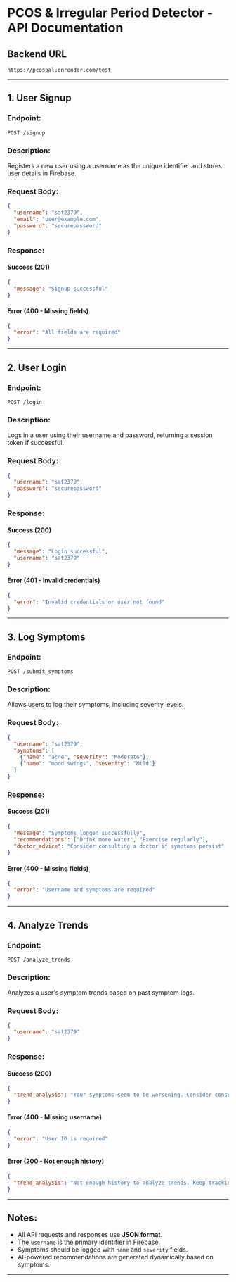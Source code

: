 # PCOS & Irregular Period Detector - API Documentation

## Backend URL
```
https://pcospal.onrender.com/test
```

---

## **1. User Signup**
### **Endpoint:**
```
POST /signup
```
### **Description:**
Registers a new user using a username as the unique identifier and stores user details in Firebase.
### **Request Body:**
```json
{
  "username": "sat2379",
  "email": "user@example.com",
  "password": "securepassword"
}
```
### **Response:**
#### **Success (201)**
```json
{
  "message": "Signup successful"
}
```
#### **Error (400 - Missing fields)**
```json
{
  "error": "All fields are required"
}
```

---

## **2. User Login**
### **Endpoint:**
```
POST /login
```
### **Description:**
Logs in a user using their username and password, returning a session token if successful.
### **Request Body:**
```json
{
  "username": "sat2379",
  "password": "securepassword"
}
```
### **Response:**
#### **Success (200)**
```json
{
  "message": "Login successful",
  "username": "sat2379"
}
```
#### **Error (401 - Invalid credentials)**
```json
{
  "error": "Invalid credentials or user not found"
}
```

---

## **3. Log Symptoms**
### **Endpoint:**
```
POST /submit_symptoms
```
### **Description:**
Allows users to log their symptoms, including severity levels.
### **Request Body:**
```json
{
  "username": "sat2379",
  "symptoms": [
    {"name": "acne", "severity": "Moderate"},
    {"name": "mood swings", "severity": "Mild"}
  ]
}
```
### **Response:**
#### **Success (201)**
```json
{
  "message": "Symptoms logged successfully",
  "recommendations": ["Drink more water", "Exercise regularly"],
  "doctor_advice": "Consider consulting a doctor if symptoms persist"
}
```
#### **Error (400 - Missing fields)**
```json
{
  "error": "Username and symptoms are required"
}
```

---

## **4. Analyze Trends**
### **Endpoint:**
```
POST /analyze_trends
```
### **Description:**
Analyzes a user's symptom trends based on past symptom logs.
### **Request Body:**
```json
{
  "username": "sat2379"
}
```
### **Response:**
#### **Success (200)**
```json
{
  "trend_analysis": "Your symptoms seem to be worsening. Consider consulting a doctor."
}
```
#### **Error (400 - Missing username)**
```json
{
  "error": "User ID is required"
}
```
#### **Error (200 - Not enough history)**
```json
{
  "trend_analysis": "Not enough history to analyze trends. Keep tracking your symptoms."
}
```
---

## Notes:
- All API requests and responses use **JSON format**.
- The `username` is the primary identifier in Firebase.
- Symptoms should be logged with `name` and `severity` fields.
- AI-powered recommendations are generated dynamically based on symptoms.
---
